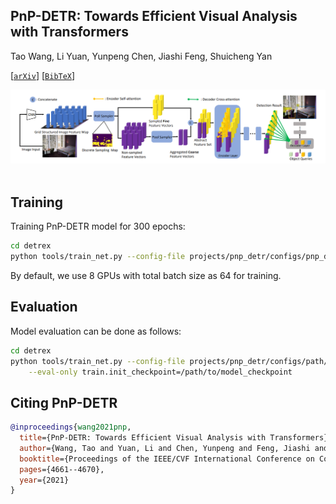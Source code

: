 ## PnP-DETR: Towards Efficient Visual Analysis with Transformers

Tao Wang, Li Yuan, Yunpeng Chen, Jiashi Feng, Shuicheng Yan

[[`arXiv`](https://arxiv.org/abs/2109.07036)] [[`BibTeX`](#citing-pnp-detr)]

<div align="center">
  <img src="./assets/PnP-DETR.png"/>
</div><br/>


## Training
Training PnP-DETR model for 300 epochs:
```bash
cd detrex
python tools/train_net.py --config-file projects/pnp_detr/configs/pnp_detr_r50_300ep.py --num-gpus 8
```
By default, we use 8 GPUs with total batch size as 64 for training.

## Evaluation
Model evaluation can be done as follows:
```bash
cd detrex
python tools/train_net.py --config-file projects/pnp_detr/configs/path/to/config.py \
    --eval-only train.init_checkpoint=/path/to/model_checkpoint
```


## Citing PnP-DETR
```BibTex
@inproceedings{wang2021pnp,
  title={PnP-DETR: Towards Efficient Visual Analysis with Transformers},
  author={Wang, Tao and Yuan, Li and Chen, Yunpeng and Feng, Jiashi and Yan, Shuicheng},
  booktitle={Proceedings of the IEEE/CVF International Conference on Computer Vision},
  pages={4661--4670},
  year={2021}
}
```